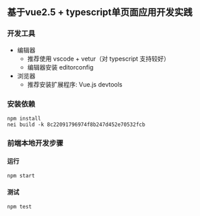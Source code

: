 
## 基于vue2.5 + typescript单页面应用开发实践

### 开发工具

* 编辑器
    * 推荐使用 vscode + vetur（对 typescript 支持较好）
    * 编辑器安装 editorconfig
* 浏览器
    * 推荐安装扩展程序: Vue.js devtools

### 安装依赖

```shell
npm install
nei build -k 8c22091796974f8b247d452e70532fcb
```

### 前端本地开发步骤

#### 运行

```shell
npm start
```

#### 测试

```shell
npm test
```
